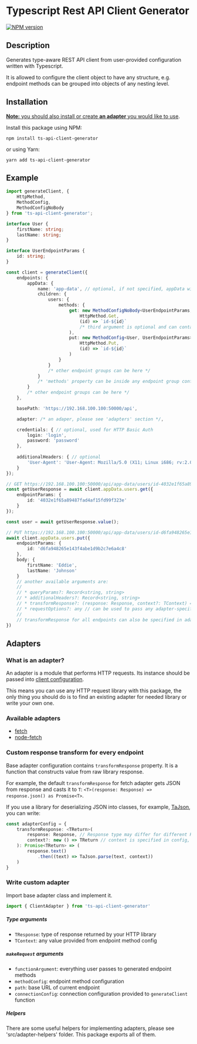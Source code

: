 # Typescript Rest API Client Generator

[![NPM version](https://img.shields.io/npm/v/ts-api-client-generator.svg)](https://www.npmjs.com/package/ts-api-client-generator)

## Description

Generates type-aware REST API client from user-provided configuration written with Typescript.

It is allowed to configure the client object to have any structure, e.g. endpoint methods can be grouped into objects of any nesting level. 

## Installation

<u>**Note:** you should also install or create **an [adapter](#adapters)** you would like to use</u>.

Install this package using NPM:

```
npm install ts-api-client-generator
```

or using Yarn:

```
yarn add ts-api-client-generator
```

## Example

```ts
import generateClient, {
    HttpMethod,
    MethodConfig,
    MethodConfigNoBody
} from 'ts-api-client-generator';

interface User {
    firstName: string;
    lastName: string;
}

interface UserEndpointParams {
    id: string;
}

const client = generateClient({
    endpoints: {
        appData: {
            name: 'app-data', // optional, if not specified, appData will be used as an URL part
            children: {
                users: {
                    methods: {
                        get: new MethodConfigNoBody<UserEndpointParams, User>(
                            HttpMethod.Get,
                            (id) => `id-${id}`
                            /* third argument is optional and can contain any context for custom value transforms */
                        ),
                        put: new MethodConfig<User, UserEndpointParams>(
                            HttpMethod.Put,
                            (id) => `id-${id}`
                        )
                    }
                }
                /* other endpoint groups can be here */
            }
            /* 'methods' property can be inside any endpoint group config */
        }
        /* other endpoint groups can be here */
    },

    basePath: 'https://192.168.100.100:50000/api',

    adapter: /* an adaper, please see 'adapters' section */,

    credentials: { // optional, used for HTTP Basic Auth
        login: 'login',
        password: 'password'
    },
    
    additionalHeaders: { // optional
        'User-Agent': 'User-Agent: Mozilla/5.0 (X11; Linux i686; rv:2.0.1) Gecko/20100101 Firefox/4.0.1'
    }
});

// GET https://192.168.100.100:50000/api/app-data/users/id-4032e1f65a89487fad4af15fd99f323e
const getUserResponse = await client.appData.users.get({
    endpointParams: {
        id: '4032e1f65a89487fad4af15fd99f323e'
    }
});

const user = await getUserResponse.value();

// PUT https://192.168.100.100:50000/api/app-data/users/id-d6fa948265e143f4abe1d9b2c7e6a4c8
await client.appData.users.put({
    endpointParams: {
        id: 'd6fa948265e143f4abe1d9b2c7e6a4c8'
    },
    body: {
        firstName: 'Eddie',
        lastName: 'Johnson'
    }
    // another available arguments are:
    //
    // * queryParams?: Record<string, string>
    // * additionalHeaders?: Record<string, string>
    // * transformResponse?: (response: Response, context?: TContext) => Promise<TReturn>
    // * requestOptions?: any // can be used to pass any adapter-specific request options, e. g. abort signal for fetch adapter
    //
    // transformResponse for all endpoints can also be specified in adapter config
})
```

## Adapters

### What is an adapter?

An adapter is a module that performs HTTP requests. Its instance should be passed into [client configuration](#example).

This means you can use any HTTP request library with this package, the only thing you should do is to find an existing adapter for needed library or write your own one.

### Available adapters

* [fetch](https://github.com/inforion/ts-api-client-generator-fetch)
* [node-fetch](https://github.com/inforion/ts-api-client-generator-node-fetch)

### Custom response transform for every endpoint

Base adapter configuration contains `transformResponse` property. It is a function that constructs value from raw library response.

For example, the default `transformResponse` for fetch adapter gets JSON from response and casts it to `T`: `<T>(response: Response) => response.json() as Promise<T>`.

If you use a library for deserializing JSON into classes, for example, [TaJson](https://www.npmjs.com/package/ta-json), you can write:

```ts
const adapterConfig = {
    transformResponse: <TReturn>(
        response: Response, // Response type may differ for different HTTP libraries
        context?: new () => TReturn // context is specified in config, there you can pass classes for deserialization as context
    ): Promise<TReturn> => (
        response.text()
            .then((text) => TaJson.parse(text, context))
    )
}
```

### Write custom adapter

Import base adapter class and implement it.

```ts
import { ClientAdapter } from 'ts-api-client-generator'
```

##### Type arguments
* `TResponse`: type of response returned by your HTTP library
* `TContext`: any value provided from endpoint method config

##### `makeRequest` arguments
* `functionArgument`: everything user passes to generated endpoint methods
* `methodConfig`: endpoint method configuration
* `path`: base URL of current endpoint
* `connectionConfig`: connection configuration provided to `generateClient` function

##### Helpers

There are some useful helpers for implementing adapters, please see 'src/adapter-helpers' folder. This package exports all of them.